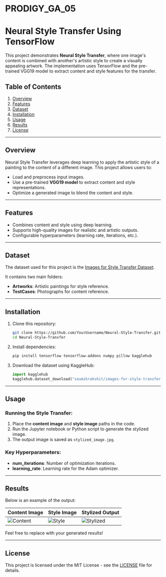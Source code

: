 # PRODIGY_GA_05

# Neural Style Transfer Using TensorFlow  

This project demonstrates **Neural Style Transfer**, where one image's content is combined with another's artistic style to create a visually appealing artwork. The implementation uses TensorFlow and the pre-trained VGG19 model to extract content and style features for the transfer.  

## Table of Contents  
1. [Overview](#overview)  
2. [Features](#features)  
3. [Dataset](#dataset)  
4. [Installation](#installation)  
5. [Usage](#usage)  
6. [Results](#results)  
7. [License](#license)  

---

## Overview  
Neural Style Transfer leverages deep learning to apply the artistic style of a painting to the content of a different image. This project allows users to:  
- Load and preprocess input images.  
- Use a pre-trained **VGG19 model** to extract content and style representations.  
- Optimize a generated image to blend the content and style.  

---

## Features  
- Combines content and style using deep learning.  
- Supports high-quality images for realistic and artistic outputs.  
- Configurable hyperparameters (learning rate, iterations, etc.).  

---

## Dataset  
The dataset used for this project is the [Images for Style Transfer Dataset](https://www.kaggle.com/soumikrakshit/images-for-style-transfer).  

It contains two main folders:  
- **Artworks**: Artistic paintings for style reference.  
- **TestCases**: Photographs for content reference.  

---

## Installation  
1. Clone this repository:  
   ```bash  
   git clone https://github.com/YourUsername/Neural-Style-Transfer.git  
   cd Neural-Style-Transfer  
   ```  

2. Install dependencies:  
   ```bash  
   pip install tensorflow tensorflow-addons numpy pillow kagglehub  
   ```  

3. Download the dataset using KaggleHub:  
   ```python  
   import kagglehub  
   kagglehub.dataset_download("soumikrakshit/images-for-style-transfer")  
   ```  

---

## Usage  
### Running the Style Transfer:  
1. Place the **content image** and **style image** paths in the code.  
2. Run the Jupyter notebook or Python script to generate the stylized image.  
3. The output image is saved as `stylized_image.jpg`.  

### Key Hyperparameters:  
- **num_iterations**: Number of optimization iterations.  
- **learning_rate**: Learning rate for the Adam optimizer.  

---

## Results  
Below is an example of the output:  

| Content Image | Style Image | Stylized Output |  
|---------------|-------------|-----------------|  
| ![Content](path/to/content_image.jpg) | ![Style](path/to/style_image.jpg) | ![Stylized](path/to/stylized_image.jpg) |  

Feel free to replace with your generated results!  

---

## License  
This project is licensed under the MIT License - see the [LICENSE](LICENSE) file for details.  
